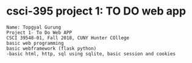 # csci-395 project 1:  TO DO web app

    Name: Topgyal Gurung 
    Project 1- To Do Web APP
    CSCI 39548-01, Fall 2018, CUNY Hunter COllege
    basic web programming
    basic webframework (flask python)
    -basic html, http, sql using sqlite, basic session and cookies
